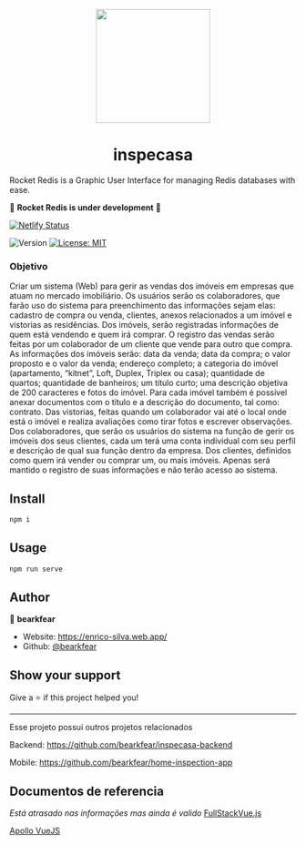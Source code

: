 <p align="center">
  <img src="https://firebasestorage.googleapis.com/v0/b/inspecasa.appspot.com/o/logos-inspecasa.png?alt=media&token=6d80dbf9-f316-4a88-ba37-dbd49da19c03" width="200" />
</p>

<h1 align="center">
  inspecasa
</h1>

Rocket Redis is a Graphic User Interface for managing Redis databases with ease.

🚧 **Rocket Redis is under development** 🚧

[![Netlify Status](https://api.netlify.com/api/v1/badges/3ce20b85-e6c9-4a57-ae7e-4588d1c69fa6/deploy-status)](https://app.netlify.com/sites/inspecasa/deploys)
<p>
  <img alt="Version" src="https://img.shields.io/badge/version-1.0-blue.svg?cacheSeconds=2592000" />
  <a href="#" target="_blank">
    <img alt="License: MIT" src="https://img.shields.io/badge/License-MIT-yellow.svg" />
  </a>
</p>

### Objetivo

Criar um sistema (Web) para gerir as vendas dos imóveis em empresas que atuam no mercado imobiliário. Os usuários serão os colaboradores, que farão uso do sistema para preenchimento das informações sejam elas: cadastro de compra ou venda, clientes, anexos relacionados a um imóvel e vistorias as residências.
Dos imóveis, serão registradas informações de quem está vendendo e quem irá comprar. O registro das vendas serão feitas por um colaborador de um cliente que vende para outro que compra. As informações dos imóveis serão: data da venda; data da compra; o valor proposto e o valor da venda; endereço completo; a categoria do imóvel (apartamento, “kitnet”, Loft, Duplex, Triplex ou casa); quantidade de quartos; quantidade de banheiros; um título curto; uma descrição objetiva de 200 caracteres e fotos do imóvel. Para cada imóvel também é possível anexar documentos com o título e a descrição do documento, tal como: contrato.
Das vistorias, feitas quando um colaborador vai até o local onde está o imóvel e realiza avaliações como tirar fotos e escrever observações. 
Dos colaboradores, que serão os usuários do sistema na função de gerir os imóveis dos seus clientes, cada um terá uma conta individual com seu perfil e descrição de qual sua função dentro da empresa.
Dos clientes, definidos como quem irá vender ou comprar um, ou mais imóveis. Apenas será mantido o registro de suas informações e não terão acesso ao sistema.

## Install

```sh
npm i
```

## Usage

```sh
npm run serve
```

## Author

👤 **bearkfear**

* Website: https://enrico-silva.web.app/
* Github: [@bearkfear](https://github.com/bearkfear)

## Show your support

Give a ⭐️ if this project helped you!

***

Esse projeto possui outros projetos relacionados

 Backend: https://github.com/bearkfear/inspecasa-backend
 
 Mobile: https://github.com/bearkfear/home-inspection-app


## Documentos de referencia

<i>Está atrasado nas informações mas ainda é valido</i>
[FullStackVue.js](https://github.com/prisma-labs/graphql-yoga/tree/master/examples/fullstack-vue)

[Apollo VueJS](https://apollo.vuejs.org/)
